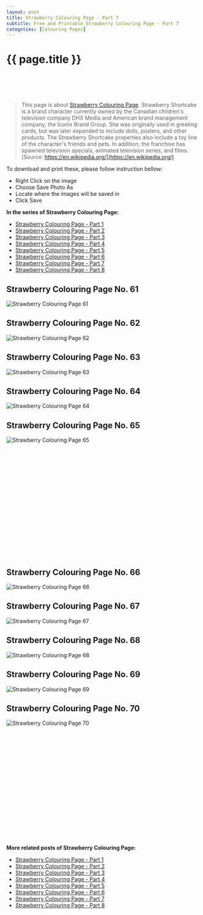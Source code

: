 ```yaml
---
layout: post
title: Strawberry Colouring Page - Part 7
subtitle: Free and Printable Strawberry Colouring Page - Part 7
categoties: [Colouring Pages]
---
```

{{ page.title }}
================
<script async src="//pagead2.googlesyndication.com/pagead/js/adsbygoogle.js"></script><!-- UnderTitleAds --> <ins class="adsbygoogle" style="display:inline-block;width:468px;height:60px" data-ad-client="ca-pub-6753140515841889" data-ad-slot="4010138290"></ins><script> (adsbygoogle = window.adsbygoogle || []).push({}); </script>

> This page is about [Strawberry Colouring Page](https://freecoloringpages.github.io/). Strawberry Shortcake is a brand character currently owned by the Canadian children's television company DHX Media and American brand management company, the Iconix Brand Group. She was originally used in greeting cards, but was later expanded to include dolls, posters, and other products. The Strawberry Shortcake properties also include a toy line of the character's friends and pets. In addition, the franchise has spawned television specials, animated television series, and films. [Source: https://en.wikipedia.org/](https://en.wikipedia.org/)

To download and print these, please follow instruction bellow:
* Right Click on the image 
* Choose Save Photo As 
* Locate where the images will be saved in 
* Click Save

**In the series of Strawberry Colouring Page:**

* [Strawberry Colouring Page - Part 1](https://freecoloringpages.github.io/2017/12/05/Strawberry-Colouring-Page-part-1.html)
* [Strawberry Colouring Page - Part 2](https://freecoloringpages.github.io/2017/12/05/Strawberry-Colouring-Page-part-2.html)
* [Strawberry Colouring Page - Part 3](https://freecoloringpages.github.io/2017/12/05/Strawberry-Colouring-Page-part-3.html)
* [Strawberry Colouring Page - Part 4](https://freecoloringpages.github.io/2017/12/05/Strawberry-Colouring-Page-part-4.html)
* [Strawberry Colouring Page - Part 5](https://freecoloringpages.github.io/2017/12/05/Strawberry-Colouring-Page-part-5.html)
* [Strawberry Colouring Page - Part 6](https://freecoloringpages.github.io/2017/12/05/Strawberry-Colouring-Page-part-6.html)
* [Strawberry Colouring Page - Part 7](https://freecoloringpages.github.io/2017/12/05/Strawberry-Colouring-Page-part-7.html)
* [Strawberry Colouring Page - Part 8](https://freecoloringpages.github.io/2017/12/05/Strawberry-Colouring-Page-part-8.html)

## Strawberry Colouring Page No. 61
![Strawberry Colouring Page 61](https://freecoloringpages.github.io/img3/Strawberry-Colouring-Page%20(61).jpg "Strawberry Colouring Page 61")

## Strawberry Colouring Page No. 62
![Strawberry Colouring Page 62](https://freecoloringpages.github.io/img3/Strawberry-Colouring-Page%20(62).jpg "Strawberry Colouring Page 62")

## Strawberry Colouring Page No. 63
![Strawberry Colouring Page 63](https://freecoloringpages.github.io/img3/Strawberry-Colouring-Page%20(63).jpg "Strawberry Colouring Page 63")

## Strawberry Colouring Page No. 64
![Strawberry Colouring Page 64](https://freecoloringpages.github.io/img3/Strawberry-Colouring-Page%20(64).jpg "Strawberry Colouring Page 64")

## Strawberry Colouring Page No. 65
![Strawberry Colouring Page 65](https://freecoloringpages.github.io/img3/Strawberry-Colouring-Page%20(65).jpg "Strawberry Colouring Page 65")

<script async src="//pagead2.googlesyndication.com/pagead/js/adsbygoogle.js"></script><!-- Texxtonly --><ins class="adsbygoogle" style="display:inline-block;width:336px;height:280px" data-ad-client="ca-pub-6753140515841889" data-ad-slot="3207852233"></ins><script>(adsbygoogle = window.adsbygoogle || []).push({}); </script>

## Strawberry Colouring Page No. 66
![Strawberry Colouring Page 66](https://freecoloringpages.github.io/img3/Strawberry-Colouring-Page%20(66).jpg "Strawberry Colouring Page 66")

## Strawberry Colouring Page No. 67
![Strawberry Colouring Page 67](https://freecoloringpages.github.io/img3/Strawberry-Colouring-Page%20(67).jpg "Strawberry Colouring Page 67")

## Strawberry Colouring Page No. 68
![Strawberry Colouring Page 68](https://freecoloringpages.github.io/img3/Strawberry-Colouring-Page%20(68).jpg "Strawberry Colouring Page 68")

## Strawberry Colouring Page No. 69
![Strawberry Colouring Page 69](https://freecoloringpages.github.io/img3/Strawberry-Colouring-Page%20(69).jpg "Strawberry Colouring Page 69")

## Strawberry Colouring Page No. 70
![Strawberry Colouring Page 70](https://freecoloringpages.github.io/img3/Strawberry-Colouring-Page%20(70).jpg "Strawberry Colouring Page 70")

<script async src="//pagead2.googlesyndication.com/pagead/js/adsbygoogle.js"></script><!-- Texxtonly --><ins class="adsbygoogle" style="display:inline-block;width:336px;height:280px" data-ad-client="ca-pub-6753140515841889" data-ad-slot="3207852233"></ins><script>(adsbygoogle = window.adsbygoogle || []).push({}); </script>

**More related posts of Strawberry Colouring Page:**

* [Strawberry Colouring Page - Part 1](https://freecoloringpages.github.io/2017/12/05/Strawberry-Colouring-Page-part-1.html)
* [Strawberry Colouring Page - Part 2](https://freecoloringpages.github.io/2017/12/05/Strawberry-Colouring-Page-part-2.html)
* [Strawberry Colouring Page - Part 3](https://freecoloringpages.github.io/2017/12/05/Strawberry-Colouring-Page-part-3.html)
* [Strawberry Colouring Page - Part 4](https://freecoloringpages.github.io/2017/12/05/Strawberry-Colouring-Page-part-4.html)
* [Strawberry Colouring Page - Part 5](https://freecoloringpages.github.io/2017/12/05/Strawberry-Colouring-Page-part-5.html)
* [Strawberry Colouring Page - Part 6](https://freecoloringpages.github.io/2017/12/05/Strawberry-Colouring-Page-part-6.html)
* [Strawberry Colouring Page - Part 7](https://freecoloringpages.github.io/2017/12/05/Strawberry-Colouring-Page-part-7.html)
* [Strawberry Colouring Page - Part 8](https://freecoloringpages.github.io/2017/12/05/Strawberry-Colouring-Page-part-8.html)

